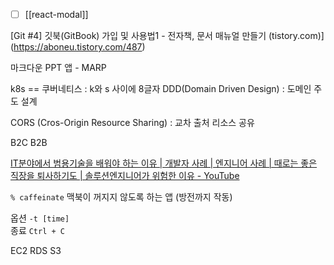 - [ ] [[react-modal]]

[Git #4] 깃북(GitBook) 가입 및 사용법1 - 전자책, 문서 매뉴얼 만들기 (tistory.com)](https://aboneu.tistory.com/487)


마크다운 PPT 앱  - MARP

k8s  == 쿠버네티스  : k와 s 사이에 8글자
DDD(Domain Driven Design)  : 도메인 주도 설계


CORS (Cros-Origin Resource Sharing) : 교차 출처 리소스 공유

B2C
B2B


[IT분야에서 범용기술을 배워야 하는 이유 | 개발자 사례 | 엔지니어 사례 | 때로는 좋은 직장을 퇴사하기도 | 솔루션엔지니어가 위험한 이유 - YouTube](https://www.youtube.com/watch?v=9BmbRJKlH9g)



`% caffeinate`  맥북이 꺼지지 않도록 하는 앱 (방전까지 작동)

옵션 `-t [time]`  
종료 `Ctrl + C`


EC2 RDS S3

